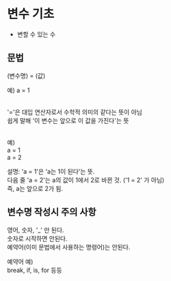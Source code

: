 # 변수 기초
- 변할 수 있는 수

## 문법

(변수명) = (값)

예) a = 1

<br>
'='은 대입 연산자로서 수학적 의미의 같다는 뜻이 아님 <br>
쉽게 말해 '이 변수는 앞으로 이 값을 가진다'는 뜻 <br>

<br>

예) <br>
a = 1 <br>
a = 2

설명: 'a = 1'은 'a는 1이 된다'는 뜻. <br>
다음 줄 'a = 2'는 a의 값이 1에서 2로 바뀐 것. ('1 = 2' 가 아님) <br>
즉, a는 앞으로 2가 됨.

## 변수명 작성시 주의 사항

영어, 숫자, '_' 만 된다. <br>
숫자로 시작하면 안된다. <br>
예약어(이미 문법에서 사용하는 명령어)는 안된다.

예약어 예) <br>
break, if, is, for 등등
